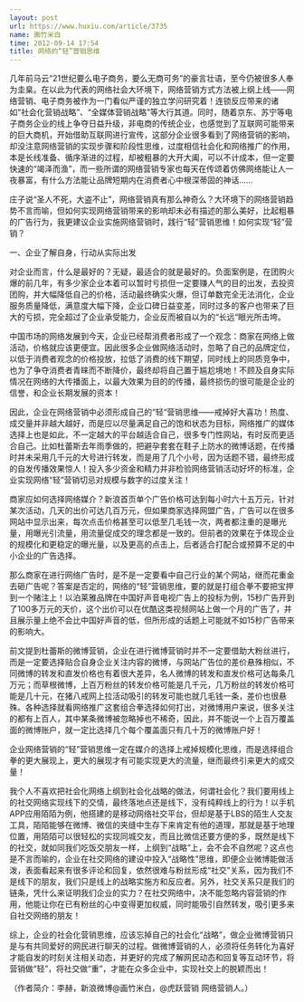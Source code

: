 ```yaml
---
layout: post
url: https://www.huxiu.com/article/3735
name: 画竹米白
time: 2012-09-14 17:54
title: 网络的“轻”营销思维
---
```

几年前马云“21世纪要么电子商务，要么无商可务”的豪言壮语，至今仍被很多人奉为圭臬。在以此为代表的网络社会大环境下，网络营销方式方法被上纲上线——网络营销、电子商务被作为一门看似严谨的独立学问研究着！连锁反应带来的诸如“社会化营销战略”、“全媒体营销战略”等大行其道。同时，随着京东、苏宁等电子商务企业的线上争夺日益升级，非电商的传统企业，也感觉到了互联网可能带来的巨大商机，开始借助互联网进行宣传，这部分企业很多看到了网络营销的影响，却没注意网络营销的实现步骤和阶段性思维，过度相信社会化和网络推广的作用，本是长线准备、循序渐进的过程，却被粗暴的大开大阖，可以不计成本，但一定要快速的“竭泽而渔”，而一些所谓的网络营销专家也每天在传颂着仿佛网络能让人一夜暴富，有什么方法能让品牌短期内在消费者心中根深蒂固的神话……

庄子说“圣人不死，大盗不止”，网络营销真有那么神奇么？大环境下的网络营销趋势不言而喻，但如何实现网络营销带来的影响却未必有描述的那么美好，比起粗暴的广告行为，我更建议企业实施网络营销时，践行“轻”营销思维！如何实现“轻”营销？

一、企业了解自身，行动从实际出发

对企业而言，什么是最好的？无疑，最适合的就是最好的。负面案例是，在团购火爆的前几年，有多少家企业本着可以暂时亏损但一定要赚人气的目的出发，去投资团购，并大幅降低自己的价格，活动最终确实火爆，但订单数完全无法消化，企业服务质量降低，满意度大幅下降，企业口碑日益变差，同时过多的客户也带来了巨大的亏损，完全超过了企业承受能力，企业反而被自以为的“长远“眼光所击垮。

中国市场的网络发展到今天，企业已经帮消费者形成了一个观念：商家在网络上做活动，价格就应该更便宜。因此很多企业做网络活动时，忽略了自己的品牌定位，以低于消费者观念的价格投放，拉低了消费的线下期望，同时线上的同质竞争中，也为了争夺消费者青睐而不断降价，最终却将自己置于尴尬境地！不顾及自身实际情况在网络的大传播面上，以最大效果为目的的传播，最终损伤的很可能是企业的信誉，和企业长期发展的资本！

因此，企业在网络营销中必须形成自己的“轻“营销思维——戒掉好大喜功！热度、成交量并非越大越好，而是应以尽量满足自己的饱和状态为目标，网络推广的媒体选择上也是如此，不一定越大的平台越适合自己，很多专门性网站，有时反而更适合自己。比如杜蕾斯去年雨季做的，把避孕套套在鞋子上防水的微博话题，在传播时并未采用几千元的大号进行转发，而是用了几个小号，因为话题不错，最终形成的自发传播效果惊人！投入多少资金和精力并非检验网络营销活动好坏的标准，企业实现网络“轻”营销切忌对规模与数字的过度关注！

商家应如何选择网络媒介？新浪首页单个广告价格可达到每小时六十五万元，针对某次活动，几天的出价可达几百万元，但如果商家选择网盟广告，广告可以在很多网站中显示出来，每次点击价格甚至可以低至几毛钱一次，两者都注重的是曝光量，用曝光引流量，用流量促成交的理念都是一致的。但前者的效果在于体现企业的规模化和更稳定的曝光量，以及更高的点击上，后者适合打配合或预算不足的中小企业的广告选择。

那么商家在进行网络广告时，是不是一定要看中自己行业的某个网站，继而花重金去砸广告呢？答案是否定的，网络的“轻”营销思维，要的就是打组合拳不要把宝押到一个赌注上！以泊莱雅品牌在中国好声音电视广告上的投标为例，15秒广告开到了100多万元的天价，这个出价可以在优酷这类视频网站上做一个月的广告了，并且展示量上绝不会比中国好声音的低，但所形成的话题上可能就不如15秒广告带来的影响大。

前文提到杜蕾斯的微博营销，企业在进行微博营销时并不一定要借助大粉丝进行，而是一定要选择贴合自身企业关注内容的微博，与网站广告位的差价悬殊相似，不同微博的转发和直发价格也有着很大差异，名人微博的转发和直发价格可达每条几万元；而草根微博，上百万粉丝的转发价格可能是几千元，几万粉丝的转发价格可能是几十元，在猪八戒网上拉活动吸引的转发可能也就几毛钱一条，差价也很悬殊。各种选择就看网络推广这套组合拳选择如何打出，对微博用户来说，很多关注的都有上百人，其中某条微博被忽略掉也不稀奇，因此，并不能说一个上百万覆盖面的微博账户，就一定比选择几个每个覆盖面只有几十万的微博账户好！

企业网络营销的“轻”营销思维一定在媒介的选择上戒掉规模化思维，而是选择组合拳的更大展现上，更大的展现才有可能实现更大的流量，继而最终引来更大的成交量！

我个人不喜欢把社会化网络上纲到社会化战略的做法，何谓社会化？我们要用线上的社交网络实现线下的交情，最终落地点还是线下，没有纯粹线上的行为！以手机APP应用陌陌为例，他搭建的是移动网络社交平台，但却是基于LBS的陌生人交友工具，陌陌能够在微博、微信的夹缝中生存下来肯定有他的道理，那就是基于地理位置，用陌陌可以很轻松的实现同城交友，而且比微信还要方便的多，既然是线下的社交，就如同我们吃饭交朋友一样，上纲到“战略”上，会不会不自然呢？这点也是不言而喻的，企业在社交网络的建设中投入“战略性”思维，即便企业微博能做活泼，表面看起来有很多评论和回复，依然很难与粉丝形成“社交”关系，因为我们不是线下的朋友，我们只是线上的战略实施方和反应者。另外，社交关系只是我们的链条，凭什么来证明我们企业的实力？在社交网络中，决不能忽略内容营销的作用，他能让你在已有粉丝的心中变得更加权威，同时能吸引自然转发，吸引更多来自社交网络的朋友！

综上，企业的社会化营销思维，应该忘掉自己的社会化“战略”，做企业微博营销只是与有共同爱好的网民进行聊天的过程。做微博营销的人，必须将任务转化为喜好才能自发的时刻关注相关动态，并更好的完成了解网民动态和回复等互动环节，将营销做“轻”，将社交做“重”，才能在众多企业中，实现社交上的脱颖而出！

（作者简介：李赫，新浪微博@画竹米白，@虎跃营销 网络营销人。）


